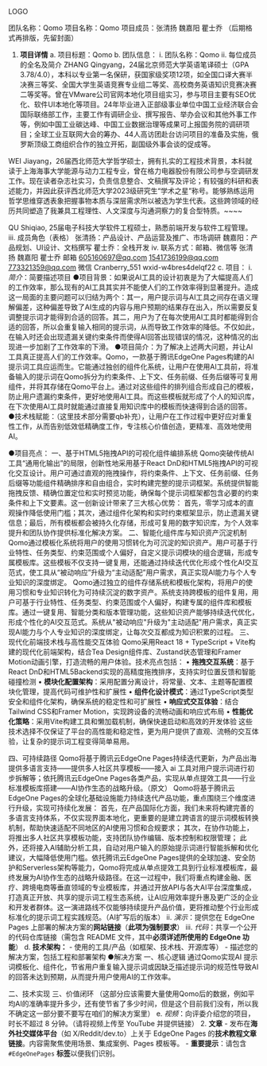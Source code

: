 








LOGO







团队名称：Qomo
项目名称：Qomo
项目成员：张清扬 魏嘉阳 瞿士乔
（后期格式再排版，先留封面）








1.  **项目详情**
    a. 项目标题：Qomo
    b. 团队信息：
        i.  团队名称：Qomo
        ii. 每位成员的全名及简介
ZHANG Qingyang，24届北京师范大学英语笔译硕士（GPA 3.78/4.0），本科以专业第一名保研，获国家级奖项12项，如全国口译大赛半决赛三等奖、全国大学生英语竞赛专业组二等奖、高校商务英语知识竞赛决赛⼆等奖等。曾在VMware公司官网本地化项目组实习，参与项目主要有SEO优化、软件UI本地化等项目。24年毕业进入正部级事业单位中国工业经济联合会国际联络部工作，主要工作有调研企业、撰写报告、举办会议和其他外事工作等，例如中国工业碳达峰、中国工业数据治理等成果可上报国务院的调研项目；全球工业互联网大会的筹办、44人高访团赴台访问项目的准备及实施，俄罗斯顶级工商组织合作的独立开拓，副国级外事会谈的促成等。

WEI Jiayang，26届西北师范大学哲学硕士，拥有扎实的工程技术背景，本科就读于上海海事大学能源与动力工程专业，曾在格力电器股份有限公司参与空调研发工作。现在读者杂志社实习，负责信息整合、文稿撰写及评论；有较强的科研和表述能力，并因此获评西北师范大学2023级研究生“学术之星”称号。能够熟练运用哲学思维穿透表象把握事物本质与深层需求所以被选为学生代表。这些跨领域的经历共同塑造了我兼具工程理性、人文深度与沟通洞察力的复合型特质。~~~~

QU Shiqiao, 25届电子科技大学软件工程硕士，熟悉前端开发与软件工程管理。
        iii. 成员角色（表格）
张清扬：产品设计、产品运营及推广、市场调研
魏嘉阳：产品规划、UI设计、文档撰写
瞿士乔：全栈开发
        iv. 联系方式：邮箱、微信等
	张清扬	魏嘉阳	瞿士乔
邮箱	605160697@qq.com	1541736199@qq.com	773321359@qq.com
微信	Cranberry_551	wxid-w4bres4delqf22
    c. 项目：
        i.  *简介*：简要描述项目
●项目背景：如果说AI工具的设计初衷是为了大幅提高人们的工作效率，那么现有的AI工具其实并不能使人们的工作效率得到显著提升。造成这一局面的主要问题可以归结为两个：其一，用户提示词与AI工具之间存在语义理解偏差，这种偏差导致了AI生成的内容与用户预期的结果存在出入，所以需要反复调整提示词才能得到合适的回答。其二，用户为了在每次使用AI工具时都能得到合适的回答，所以会重复输入相同的提示词，从而导致工作效率的降低。不仅如此，在输入时还会出现遗漏关键约束条件而使得AI回答出现错误的情况，这种情况的出现进一步加剧了工作效率的下滑。
●项目简介：为了解决上述两大问题，并让AI工具真正提高人们的工作效率。Qomo，一款基于腾讯EdgeOne Pages构建的AI提示词工具应运而生。它能通过独创的组件化系统，让用户在使用AI工具前，将准备输入的提示词在Qomo拆分为约束条件、上下文、任务前缀、任务后缀等可复用组件，并将其存储在Qomo平台上。通过对这些组件的排列组合形成自己的模板，防止用户遗漏约束条件，更好地使用AI工具。而这些模板就形成了个人的知识库，在下次使用AI工具时就能通过直接复用知识库中的模板而快速得到合适的回答。
●技术栈赋能：（这里技术部分需要qb补充），让用户在工作过程中更好应对重复性工作，从而告别低效低精确度工作，专注核心价值创造，更精准、高效地使用AI。

●项目亮点：
一、基于HTML5拖拽API的可视化组件编排系统
  Qomo突破传统AI工具“通用化输出”的局限，创新性地采用基于React DnD和HTML5拖拽API的可视化交互设计。用户可通过直观的拖拽操作，将约束条件、上下文、任务前缀、任务后缀等功能组件精确排序和自由组合，实时构建完整的提示词框架。系统提供智能拖拽反馈、精确位置定位和实时预览功能，确保每个提示词框架都包含必要的约束条件和上下文要素。这一创新设计带来了三大核心优势：
  首先，零学习成本的直观操作降低使用门槛；其次，通过组件化架构和实时约束框架显示，防止遗漏关键信息；最后，所有模板都会被持久化存储，形成可复用的数字知识库，为个人效率提升和团队协作提供标准化解决方案。
二、智能化组件库与知识资产沉淀机制
  Qomo通过模板化系统将用户的使用习惯转化为可沉淀的知识资产。用户可基于行业特性、任务类型、约束范围或个人偏好，自定义提示词模块的组合逻辑，形成专属模板库。这些模板不仅支持一键复用，还能通过持续迭代优化形成个性化AI交互范式，使工具从“被动响应”升级为“主动适配”用户需求，真正实现AI能力与个人专业知识的深度绑定。
  Qomo通过独立的组件存储系统和模板化架构，将用户的使用习惯和专业知识转化为可持续沉淀的数字资产。系统支持跨模板的组件复用，用户可基于行业特性、任务类型、约束范围或个人偏好，构建专属的组件库和模板库。通过一键复用、智能分类和版本管理功能，这些知识资产能够持续迭代优化，形成个性化的AI交互范式。系统从"被动响应"升级为"主动适配"用户需求，真正实现AI能力与个人专业知识的深度绑定，让每次交互都成为知识积累的过程。
三、现代化前端技术栈与高性能交互体验
  Qomo采用React 18 + TypeScript + Vite构建的现代化前端架构，结合Tea Design组件库、Zustand状态管理和Framer Motion动画引擎，打造流畅的用户体验。技术亮点包括：
  • **拖拽交互系统**：基于React DnD和HTML5Backend实现的高精度拖拽排序，支持实时位置反馈和智能碰撞检测
  • **模块化配置架构**：采用配置分离设计，将常量、文本、主题等配置模块化管理，提高代码可维护性和扩展性
  • **组件化设计模式**：通过TypeScript类型安全和组件化架构，确保系统的稳定性和可扩展性
  • **响应式交互体验**：结合Tailwind CSS和Framer Motion，实现跨设备的流畅动画和响应式布局
  • **性能优化策略**：采用Vite构建工具和懒加载机制，确保快速启动和高效的开发体验
  这些技术选择不仅保证了平台的高性能和稳定性，更为用户提供了直观、流畅的交互体验，让复杂的提示词工程变得简单易用。

四、可持续路径
Qomo将基于腾讯云EdgeOne Pages持续迭代更新，为产品出海提供多语言支持——提供多人社区共享模板——接入 ai 工具对用户提示词进行初步拆解等；依托腾讯云EdgeOne Pages各类产品，实现从单点提效工具——行业标准模板库搭建——AI协作生态的战略升级。（原文）
  Qomo将基于腾讯云EdgeOne Pages的全球化基础设施能力持续迭代产品功能，重点围绕三个维度进行升级，实现可持续化发展：
  首先，在产品国际化方面，我们未来将构建完善的多语言支持体系，不仅实现界面本地化，更重要的是建立跨语言的提示词模板转换机制，帮助快速适配不同地区的AI使用习惯和合规要求；
  其次，在协作功能上，将推出多人社区共享模板功能，支持团队协作编辑、版本控制和权限管理；
  此外，还将接入AI辅助分析工具，自动对用户输入的原始提示词进行智能拆解和优化建议，大幅降低使用门槛。依托腾讯云EdgeOne Pages提供的全球加速、安全防护和Serverless架构等能力，Qomo将完成从单点提效工具到行业标准模板库，最终发展为AI协作生态的战略升级路径。在这一过程中，我们将重点构建金融、医疗、跨境电商等垂直领域的专业模板库，并通过开放API与各大AI平台深度集成，打造真正开放、共享的提示词工程生态系统，让AI应用效率提升惠及更广泛的企业和开发者群体。这一演进路线不仅能够持续提升产品价值，更将推动整个行业形成标准化的提示词工程实践规范。（AI扩写后的版本）
        ii. *演示*：提供您在 EdgeOne Pages 上部署的解决方案的**网站链接**（**此项为强制要求**）
        iii. *代码*：共享一个公开的代码仓库链接（需包含 README 文件，其中**必须详述所使用的 EdgeOne 功能**）
    d. **技术架构：**
        -   使用的工具/产品（如框架、技术栈、开源库等）
        -   描述您的解决方案，包括工程和部署架构
●解决方案
一、核心逻辑
通过Qomo实现AI 提示词模板化、组件化，节省用户重复输入提示词或因缺乏描述提示词的规范性导致AI的回答未达到预期，从而提升用户使用AI的工作效率。

二、技术实现
三、价值闭环
（这部分应该需要大量使用Qomo后的数据，例如平均AI的准确率提升多少，还有使节省了多少时间，但是这个目前我们没有，所以我不确定这一部分要不要写在咱们的解决方案里）
    e. *视频*：向评委介绍您的项目，时长不超过 8 分钟。（请将视频上传至 YouTube 并提供链接）
2.  **文章**
    -   发布在**海外社交媒体平台**（如 X/Reddit/dev.to）上关于 EdgeOne Pages 的**技术教程文章链接**。内容需聚焦使用场景、集成案例、Pages 模板等。
    -   **重要提示**：请包含 `#EdgeOnePages` **标签**以便我们识别。


